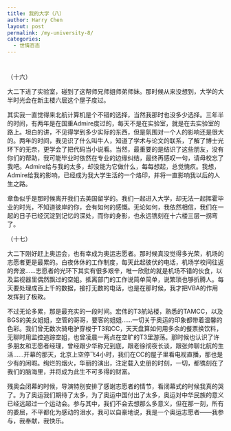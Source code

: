 ```yaml
---
title: 我的大学（八）
author: Harry Chen
layout: post
permalink: /my-university-8/
categories:
  - 世情百态
---
```

# 

（十六）

大二下进了实验室，碰到了这帮师兄师姐师弟师妹。那时候从来没想到，大学的大半时光会在新主楼六层这个屋子度过。

其实我一直觉得来北航计算机是个不错的选择，当然我那时也没多少选择。三年半的时间，有两年是在国重Admire度过的，每天不是在实验室，就是在去实验室的路上。坦白的讲，不见得学到多少实际的东西，但是氛围对一个人的影响还是很大的。两年的时间，我见识了什么叫牛人，知道了学术与论文的联系，了解了博士光环下的无奈，更学会了把代码当小说看。当然，最重要的是结识了这些朋友，没有你们的帮助，我可能毕业时依然在专业的边缘纠结，最终再感叹一句，请母校忘了我吧。Admire给与我的太多，却没能为它做什么，每每想起，总觉愧疚。我想，Admire给我的影响，已经成为我大学生活的一个烙印，并将一直影响我以后的人生之路。

章鱼似乎是那时候离开我们去美国留学的。我们一起进入大学，却无法一起挥霍毕业的时光，不知道彼岸的你，会有如何的感慨。无论如何，我依然相信，我们在一起的日子已经沉淀到记忆的深处，而你的身影，也永远镌刻在十六楼三层一拐弯了。

（十七）

大二下刚好赶上奥运会，也有幸成为奥运志愿者。那时候真没觉得多光荣，机场的志愿者更是最累的。白夜休休的工作制度，每天此起彼伏的电话，机场学校间往返的奔波……志愿者的光环下其实有很多艰辛，唯一欣慰的就是机场不错的伙食，以及监视器里偶然飘过的空姐。抵离部门的工作说简单简单，说繁琐也够折腾人。每天要处理成百上千的数据，接打无数的电话，也是在那时候，我才把VBA的作用发挥到了极致。

不过无论多累，那是最充实的一段时间。宏伟的T3航站楼，熟悉的TAMCC，以及BGS的美女姐姐，空管的哥哥，要客的姐姐……一切关于奥运的印象都带着温馨的色彩。我们曾无数次骑电驴穿梭于T3和CC，天天盘算如何用多余的餐票换饮料，无聊时用监控追踪空姐，也曾凌晨一两点在空旷的T3里游荡。那时候也认识了许多朋友和志愿者经理，曾经跟少华称兄到底，跟老徐彻夜长谈，跟张帅聊北航的生活……开幕的那天，北京上空停飞4小时，我们在CC的屋子里看电视直播，那也是少有的闲暇。绚烂的烟火，华丽的演出，注定载入史册的时刻，一切，都镌刻在了我们的脑海里，并将成为此生不可多得的财富。

残奥会闭幕的时候，导演特别安排了感谢志愿者的情节，看闭幕式的时候我真的哭了。为了奥运我们期待了太多，为了奥运中国付出了太多，奥运对中华民族的意义已经远超过一个运动会。参与其中，我们不会去想那么多意义，但在那一刻，所有的委屈，不平都化为感动的泪水，我可以自豪地说，我是一个奥运志愿者——我参与，我奉献，我快乐。